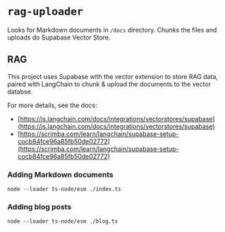 # `rag-uploader`

Looks for Markdown documents in `/docs` directory. Chunks the files and uploads do Supabase Vector Store.

## RAG

This project uses Supabase with the vector extension to store RAG data, paired with LangChain to chunk & upload the documents to the vector databse.

For more details, see the docs:

- [https://js.langchain.com/docs/integrations/vectorstores/supabase](https://js.langchain.com/docs/integrations/vectorstores/supabase)
- [https://scrimba.com/learn/langchain/supabase-setup-cocb84fce96a85fb50de02772](https://scrimba.com/learn/langchain/supabase-setup-cocb84fce96a85fb50de02772)

### Adding Markdown documents

`node --loader ts-node/esm ./index.ts`

### Adding blog posts

`node --loader ts-node/esm ./blog.ts`
